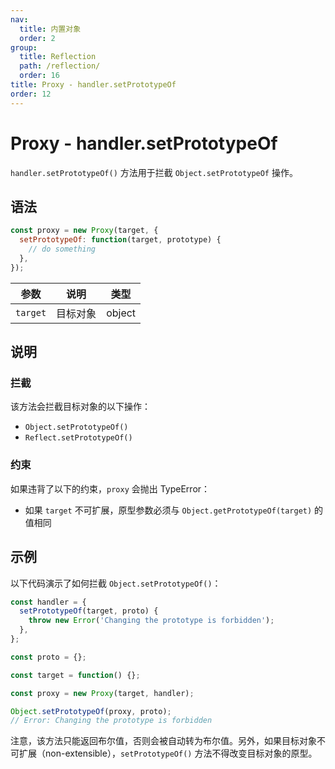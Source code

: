 ```yaml
---
nav:
  title: 内置对象
  order: 2
group:
  title: Reflection
  path: /reflection/
  order: 16
title: Proxy - handler.setPrototypeOf
order: 12
---
```


# Proxy - handler.setPrototypeOf

`handler.setPrototypeOf()` 方法用于拦截 `Object.setPrototypeOf` 操作。

## 语法

```js
const proxy = new Proxy(target, {
  setPrototypeOf: function(target, prototype) {
    // do something
  },
});
```

| 参数     | 说明     | 类型   |
| -------- | -------- | ------ |
| `target` | 目标对象 | object |

## 说明

### 拦截

该方法会拦截目标对象的以下操作：

- `Object.setPrototypeOf()`
- `Reflect.setPrototypeOf()`

### 约束

如果违背了以下的约束，`proxy` 会抛出 TypeError：

- 如果 `target` 不可扩展，原型参数必须与 `Object.getPrototypeOf(target)` 的值相同

## 示例

以下代码演示了如何拦截 `Object.setPrototypeOf()`：

```js
const handler = {
  setPrototypeOf(target, proto) {
    throw new Error('Changing the prototype is forbidden');
  },
};

const proto = {};

const target = function() {};

const proxy = new Proxy(target, handler);

Object.setPrototypeOf(proxy, proto);
// Error: Changing the prototype is forbidden
```

注意，该方法只能返回布尔值，否则会被自动转为布尔值。另外，如果目标对象不可扩展（non-extensible），`setPrototypeOf()` 方法不得改变目标对象的原型。
